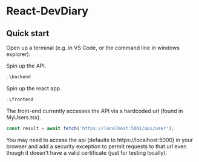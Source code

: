 # React-DevDiary

## Quick start

Open up a terminal (e.g. in VS Code, or the command line in windows explorer).

Spin up the API.

``` powershell
.\backend
```

Spin up the react app.

```powershell
.\frontend
```

The front-end currently accesses the API via a hardcoded url (found in MyUsers.tsx).

``` javascript
const result = await fetch('https://localhost:5001/api/user');
```

You may need to access the api (defaults to https://localhost:5000) in your browser and add a security exception to permit requests to that url even though it doesn't have a valid certificate (just for testing locally).
